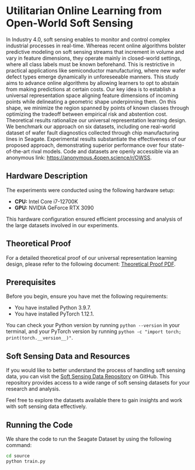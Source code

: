 # Utilitarian Online Learning from Open-World Soft Sensing

In Industry 4.0, soft sensing enables to monitor and control complex industrial processes in real-time. Whereas recent online algorithms bolster predictive modeling on soft sensing streams that increment in volume and vary in feature dimensions, they operate mainly in closed-world settings, where all class labels must be known beforehand. This is restrictive in practical applications like semiconductor manufacturing, where new wafer defect types emerge dynamically in unforeseeable manners. This study aims to advance online algorithms by allowing learners to opt to abstain from making predictions at certain costs. Our key idea is to establish a universal representation space aligning feature dimensions of incoming points while delineating a geometric shape underpinning them. On this shape, we minimize the region spanned by points of known classes through optimizing the tradeoff between empirical risk and abstention cost. Theoretical results rationalize our universal representation learning design. We benchmark our approach on six datasets, including one real-world dataset of wafer fault diagnostics collected through chip manufacturing lines in Seagate. Experimental results substantiate the effectiveness of our proposed approach, demonstrating superior performance over four state-of-the-art rival models. Code and datasets are openly accessible via an anonymous link: https://anonymous.4open.science/r/OWSS.

## Hardware Description

The experiments were conducted using the following hardware setup:

* **CPU:** Intel Core i7-12700K
* **GPU:** NVIDIA GeForce RTX 3090

This hardware configuration ensured efficient processing and analysis of the large datasets involved in our experiments.

## Theoretical Proof

For a detailed theoretical proof of our universal representation learning design, please refer to the following document: [Theoretical Proof PDF](proof.pdf).

## Prerequisites

Before you begin, ensure you have met the following requirements:

* You have installed Python 3.9.7.
* You have installed PyTorch 1.12.1.

You can check your Python version by running `python --version` in your terminal, and your PyTorch version by running `python -c "import torch; print(torch.__version__)"`.

## Soft Sensing Data and Resources

If you would like to better understand the process of handling soft sensing data, you can visit the [Soft Sensing Data Repository](https://github.com/Seagate/softsensing_data) on GitHub. This repository provides access to a wide range of soft sensing datasets for your research and analysis.

Feel free to explore the datasets available there to gain insights and work with soft sensing data effectively.

## Running the Code

We share the code to run the Seagate Dataset by using the following command:

```bash
cd source
python train.py
```
